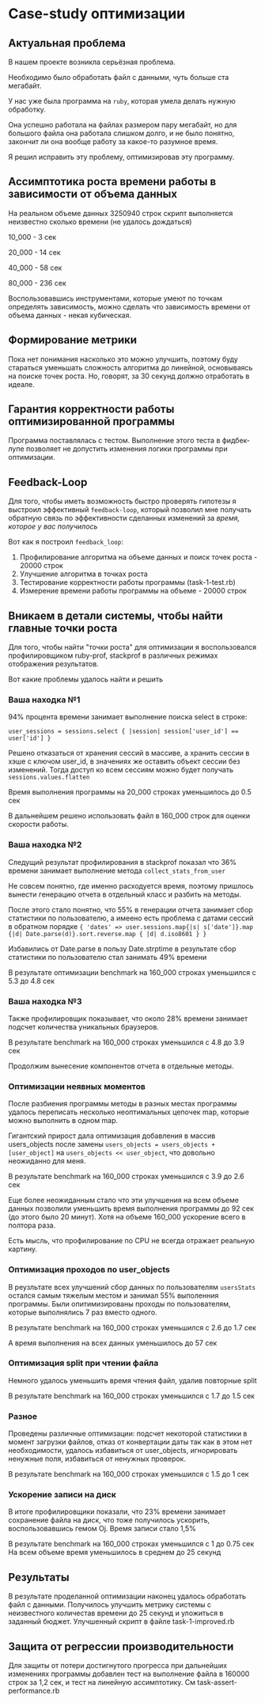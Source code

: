# Case-study оптимизации

## Актуальная проблема
В нашем проекте возникла серьёзная проблема.

Необходимо было обработать файл с данными, чуть больше ста мегабайт.

У нас уже была программа на `ruby`, которая умела делать нужную обработку.

Она успешно работала на файлах размером пару мегабайт, но для большого файла она работала слишком долго,
и не было понятно, закончит ли она вообще работу за какое-то разумное время.

Я решил исправить эту проблему, оптимизировав эту программу.

## Ассимптотика роста времени работы в зависимости от объема данных

На реальном объеме данных 3250940 строк скрипт выполняется неизвестно сколько времени (не удалось дождаться)

10_000 - 3 сек

20_000 - 14 сек

40_000 - 58 сек

80_000 - 236 cек

Воспользовавшись инструментами, которые умеют по точкам определять зависимость,
можно сделать что зависимость времени от объема данных - некая кубическая.

## Формирование метрики
Пока нет понимания насколько это можно улучшить, поэтому буду стараться уменьшать сложность алгоритма до линейной,
основываясь на поиске точек роста.
Но, говорят, за 30 секунд должно отработать в идеале.

## Гарантия корректности работы оптимизированной программы
Программа поставлялась с тестом. Выполнение этого теста в фидбек-лупе позволяет не допустить изменения логики программы при оптимизации.

## Feedback-Loop
Для того, чтобы иметь возможность быстро проверять гипотезы я выстроил эффективный `feedback-loop`, который позволил мне получать обратную связь по эффективности сделанных изменений за *время, которое у вас получилось*

Вот как я построил `feedback_loop`:

1) Профилирование алгоритма на объеме данных и поиск точек роста - 20000 строк
2) Улучшение алгоритма в точках роста
3) Тестирование корректности работы программы (task-1-test.rb)
4) Измерение времени работы программы на объеме - 20000 строк


## Вникаем в детали системы, чтобы найти главные точки роста
Для того, чтобы найти "точки роста" для оптимизации я воспользовался профилировщиком ruby-prof, stackprof
в различных режимах отображения результатов.

Вот какие проблемы удалось найти и решить

### Ваша находка №1

94% процента времени занимает выполнение поиска select в строке:

`user_sessions = sessions.select { |session| session['user_id'] == user['id'] }`

Решено отказаться от хранения сессий в массиве, а хранить сессии в хэше с ключом user_id,
в значениях же оставить объект сессии без изменений. Тогда доступ ко всем сессиям можно будет получать
`sessions.values.flatten`

Время выполнения программы на 20_000 строках уменьшилось до 0.5 сек

В дальнейшем решено использовать файл в 160_000 строк для оценки скорости работы.

### Ваша находка №2

Следущий результат профилирования в stackprof показал что 36% времени занимает выполнение метода
`collect_stats_from_user`

Не совсем понятно, где именно расходуется время, поэтому пришлось вынести генерацию отчета в отдельный класс
и разбить на методы.

После этого стало понятно, что 55% в генерации отчета занимает сбор статистики по пользователю,
а имеено есть проблема с датами сессий в обратном порядке
`{ 'dates' => user.sessions.map{|s| s['date']}.map {|d| Date.parse(d)}.sort.reverse.map { |d| d.iso8601 } }
`

Избавились от Date.parse в пользу Date.strptime в результате сбор статистики по пользователю стал занимать 49% времени

В результате оптимизации benchmark на 160_000 строках уменьшился с 5.3 до 4.8 сек

### Ваша находка №3

Также профилировщик показывает, что около 28% времени занимает подсчет количества уникальных браузеров.

В результате benchmark на 160_000 строках уменьшился с 4.8 до 3.9 сек

Продолжим вынесение компонентов отчета в отдельные методы.

### Оптимизации неявных моментов

После разбиения программы методы в разных местах программы удалось переписать несколько неоптимальных цепочек map, которые можно выполнить
в одном map.

Гигантский прирост дала оптимизация добавления в массив users_objects после замены `users_objects = users_objects + [user_object]`
на `users_objects << user_object`, что довольно неожиданно для меня.

В результате benchmark на 160_000 строках уменьшился с 3.9 до 2.6 сек

Еще более неожиданным стало что эти улучшения на всем объеме данных позволили уменьшить время выполнения программы
до 92 сек (до этого было 20 минут). Хотя на объеме 160_000 ускорение всего в полтора раза.

Есть мысль, что профилирование по CPU не всегда отражает реальную картину.

### Оптимизация проходов по user_objects

В реузльтате всех улучшений сбор данных по пользователям `usersStats` остался самым тяжелым местом и занимал 55%
выполенния программы.
Были опитимизированы проходы по пользователям, которые выполнялись 7 раз вместо одного.

В результате benchmark на 160_000 строках уменьшился с 2.6 до 1.7 сек

А время выполнения на всех данных уменьшилось до 57 сек

### Оптимизация split при чтении файла

Немного удалось уменьшить время чтения файл, удалив повторные split

В результате benchmark на 160_000 строках уменьшился с 1.7 до 1.5 сек

### Разное

Проведены различные оптимизации: подсчет некоторой статистики в момент загрузки файлов, отказ от конвертации даты
так как в этом нет необходимости, удалось избавиться от user_objects, игнорировать ненужные поля,
избавиться от ненужных проверок.

В результате benchmark на 160_000 строках уменьшился с 1.5 до 1 сек

### Ускорение записи на диск

В итоге профилировщики показали, что 23% времени занимает сохранение файла на диск,
что тоже получилось ускорить, воспользовавшись гемом Oj. Время записи стало 1,5%

В результате benchmark на 160_000 строках уменьшился с 1 до 0.75 сек
На всем объеме время уменьшилось в среднем до 25 секунд

## Результаты
В результате проделанной оптимизации наконец удалось обработать файл с данными.
Получилось улучшить метрику системы с неизвестного количестав времени до 25 секунд и уложиться в заданный бюджет.
Улучшенный скрипт в файле task-1-improved.rb

## Защита от регрессии производительности
Для защиты от потери достигнутого прогресса при дальнейших изменениях программы
добавлен тест на выполнение файла в 160000 строк за 1,2 сек, и тест на линейную ассимптотику.
См task-assert-performance.rb
